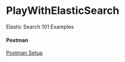 # PlayWithElasticSearch

Elastic Search 101 Examples

#### Postman

[Postman Setup](postman/index.md)

